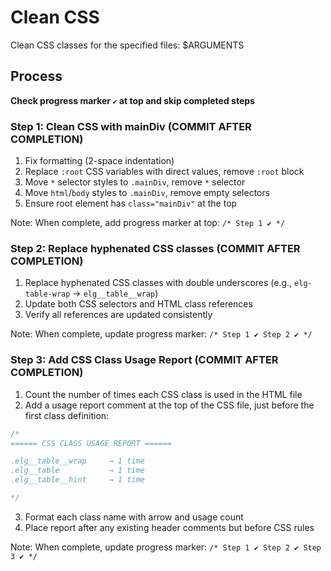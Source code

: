 # Clean CSS

Clean CSS classes for the specified files: $ARGUMENTS

## Process

**Check progress marker `✔️` at top and skip completed steps**

### Step 1: Clean CSS with mainDiv (COMMIT AFTER COMPLETION)
1. Fix formatting (2-space indentation)
2. Replace `:root` CSS variables with direct values, remove `:root` block
3. Move `*` selector styles to `.mainDiv`, remove `*` selector
4. Move `html`/`body` styles to `.mainDiv`, remove empty selectors
5. Ensure root element has `class="mainDiv"` at the top

Note: When complete, add progress marker at top: `/* Step 1 ✔️ */`


### Step 2: Replace hyphenated CSS classes (COMMIT AFTER COMPLETION)
1. Replace hyphenated CSS classes with double underscores (e.g., `elg-table-wrap` → `elg__table__wrap`)
2. Update both CSS selectors and HTML class references
3. Verify all references are updated consistently

Note: When complete, update progress marker: `/* Step 1 ✔️ Step 2 ✔️ */`


### Step 3: Add CSS Class Usage Report (COMMIT AFTER COMPLETION)
1. Count the number of times each CSS class is used in the HTML file
2. Add a usage report comment at the top of the CSS file, just before the first class definition:
```css
/*
====== CSS CLASS USAGE REPORT ======

.elg__table__wrap     → 1 time
.elg__table           → 1 time
.elg__table__hint     → 1 time

*/
```
3. Format each class name with arrow and usage count
4. Place report after any existing header comments but before CSS rules

Note: When complete, update progress marker: `/* Step 1 ✔️ Step 2 ✔️ Step 3 ✔️ */`


